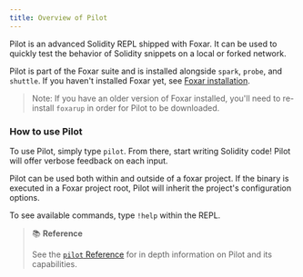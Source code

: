 ```yaml
---
title: Overview of Pilot
---
```


Pilot is an advanced Solidity REPL shipped with Foxar. It can be used to quickly test the behavior of Solidity snippets
on a local or forked network.

Pilot is part of the Foxar suite and is installed alongside `spark`, `probe`, and `shuttle`. If you haven't installed Foxar
yet, see [Foxar installation](../getting-started/installation.md).

> Note: If you have an older version of Foxar installed, you'll need to re-install `foxarup` in order for Pilot to be downloaded.

### How to use Pilot

To use Pilot, simply type `pilot`. From there, start writing Solidity code! Pilot will offer verbose feedback on each input.

Pilot can be used both within and outside of a foxar project. If the binary is executed in a Foxar project root, Pilot will
inherit the project's configuration options.

To see available commands, type `!help` within the REPL.

> 📚 **Reference**
>
> See the [`pilot` Reference](../reference/pilot/) for in depth information on Pilot and its capabilities.
